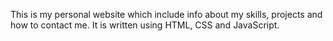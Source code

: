 This is my personal website which include info about my skills, projects and how to contact me. It is written using HTML, CSS and JavaScript. 
